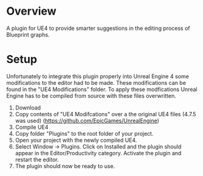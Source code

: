 # Overview
A plugin for UE4 to provide smarter suggestions in the editing process of Blueprint graphs. 

# Setup 
Unfortunately to integrate this plugin properly into Unreal Engine 4 some modifications to the editor had to be made. These modifications can be found in the "UE4 Modifications" folder. To apply these modfications Unreal Engine has to be compiled from source with these files overwritten. 
1. Download 
2. Copy contents of "UE4 Modifcations" over a the original UE4 files (4.7.5 was used) (https://github.com/EpicGames/UnrealEngine)
3. Compile UE4
4. Copy folder "Plugins" to the root folder of your project.
5. Open your project with the newly compiled UE4. 
6. Select Window -> Plugins. Click on Installed and the plugin should appear in the Editor/Productivity category. Activate the plugin and restart the editor. 
7. The plugin should now be ready to use. 
